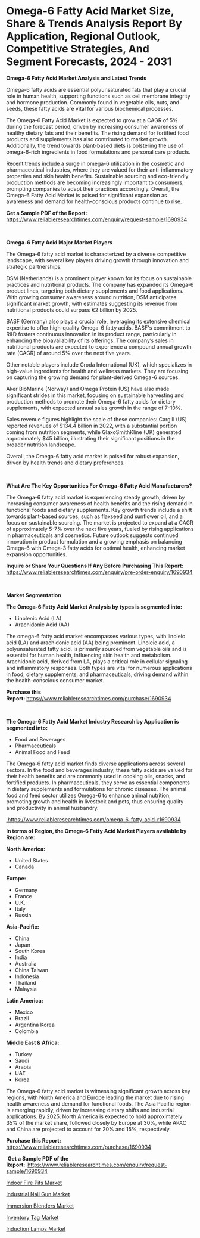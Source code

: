 <p><h1>Omega-6 Fatty Acid Market Size, Share & Trends Analysis Report By Application, Regional Outlook, Competitive Strategies, And Segment Forecasts, 2024 - 2031</h1></p><p><strong>Omega-6 Fatty Acid Market Analysis and Latest Trends</strong></p>
<p><p>Omega-6 fatty acids are essential polyunsaturated fats that play a crucial role in human health, supporting functions such as cell membrane integrity and hormone production. Commonly found in vegetable oils, nuts, and seeds, these fatty acids are vital for various biochemical processes. </p><p>The Omega-6 Fatty Acid Market is expected to grow at a CAGR of 5% during the forecast period, driven by increasing consumer awareness of healthy dietary fats and their benefits. The rising demand for fortified food products and supplements has also contributed to market growth. Additionally, the trend towards plant-based diets is bolstering the use of omega-6-rich ingredients in food formulations and personal care products. </p><p>Recent trends include a surge in omega-6 utilization in the cosmetic and pharmaceutical industries, where they are valued for their anti-inflammatory properties and skin health benefits. Sustainable sourcing and eco-friendly production methods are becoming increasingly important to consumers, prompting companies to adapt their practices accordingly. Overall, the Omega-6 Fatty Acid Market is poised for significant expansion as awareness and demand for health-conscious products continue to rise.</p></p>
<p><strong>Get a Sample PDF of the Report:&nbsp;</strong> <a href="https://www.reliableresearchtimes.com/enquiry/request-sample/1690934?utm_campaign=1598&utm_medium=2&utm_source=Github&utm_content=ia&utm_term=17102024&utm_id=omega-6-fatty-acid">https://www.reliableresearchtimes.com/enquiry/request-sample/1690934</a></p>
<p>&nbsp;</p>
<p><strong>Omega-6 Fatty Acid Major Market Players</strong></p>
<p><p>The Omega-6 fatty acid market is characterized by a diverse competitive landscape, with several key players driving growth through innovation and strategic partnerships. </p><p>DSM (Netherlands) is a prominent player known for its focus on sustainable practices and nutritional products. The company has expanded its Omega-6 product lines, targeting both dietary supplements and food applications. With growing consumer awareness around nutrition, DSM anticipates significant market growth, with estimates suggesting its revenue from nutritional products could surpass €2 billion by 2025.</p><p>BASF (Germany) also plays a crucial role, leveraging its extensive chemical expertise to offer high-quality Omega-6 fatty acids. BASF's commitment to R&D fosters continuous innovation in its product range, particularly in enhancing the bioavailability of its offerings. The company’s sales in nutritional products are expected to experience a compound annual growth rate (CAGR) of around 5% over the next five years.</p><p>Other notable players include Croda International (UK), which specializes in high-value ingredients for health and wellness markets. They are focusing on capturing the growing demand for plant-derived Omega-6 sources. </p><p>Aker BioMarine (Norway) and Omega Protein (US) have also made significant strides in this market, focusing on sustainable harvesting and production methods to promote their Omega-6 fatty acids for dietary supplements, with expected annual sales growth in the range of 7-10%.</p><p>Sales revenue figures highlight the scale of these companies: Cargill (US) reported revenues of $134.4 billion in 2022, with a substantial portion coming from nutrition segments, while GlaxoSmithKline (UK) generated approximately $45 billion, illustrating their significant positions in the broader nutrition landscape. </p><p>Overall, the Omega-6 fatty acid market is poised for robust expansion, driven by health trends and dietary preferences.</p></p>
<p>&nbsp;</p>
<p><strong>What Are The Key Opportunities For Omega-6 Fatty Acid Manufacturers?</strong></p>
<p><p>The Omega-6 fatty acid market is experiencing steady growth, driven by increasing consumer awareness of health benefits and the rising demand in functional foods and dietary supplements. Key growth trends include a shift towards plant-based sources, such as flaxseed and sunflower oil, and a focus on sustainable sourcing. The market is projected to expand at a CAGR of approximately 5-7% over the next five years, fueled by rising applications in pharmaceuticals and cosmetics. Future outlook suggests continued innovation in product formulation and a growing emphasis on balancing Omega-6 with Omega-3 fatty acids for optimal health, enhancing market expansion opportunities.</p></p>
<p><strong>Inquire or Share Your Questions If Any Before Purchasing This Report:</strong> <a href="https://www.reliableresearchtimes.com/enquiry/pre-order-enquiry/1690934?utm_campaign=1598&utm_medium=2&utm_source=Github&utm_content=ia&utm_term=17102024&utm_id=omega-6-fatty-acid">https://www.reliableresearchtimes.com/enquiry/pre-order-enquiry/1690934</a></p>
<p>&nbsp;</p>
<p><strong>Market Segmentation</strong></p>
<p><strong>The Omega-6 Fatty Acid Market Analysis by types is segmented into:</strong></p>
<p><ul><li>Linolenic Acid (LA)</li><li>Arachidonic Acid (AA)</li></ul></p>
<p><p>The omega-6 fatty acid market encompasses various types, with linoleic acid (LA) and arachidonic acid (AA) being prominent. Linoleic acid, a polyunsaturated fatty acid, is primarily sourced from vegetable oils and is essential for human health, influencing skin health and metabolism. Arachidonic acid, derived from LA, plays a critical role in cellular signaling and inflammatory responses. Both types are vital for numerous applications in food, dietary supplements, and pharmaceuticals, driving demand within the health-conscious consumer market.</p></p>
<p><strong>Purchase this Report:&nbsp;</strong><a href="https://www.reliableresearchtimes.com/purchase/1690934?utm_campaign=1598&utm_medium=2&utm_source=Github&utm_content=ia&utm_term=17102024&utm_id=omega-6-fatty-acid">https://www.reliableresearchtimes.com/purchase/1690934</a></p>
<p>&nbsp;</p>
<p><strong>The Omega-6 Fatty Acid Market Industry Research by Application is segmented into:</strong></p>
<p><ul><li>Food and Beverages</li><li>Pharmaceuticals</li><li>Animal Food and Feed</li></ul></p>
<p><p>The Omega-6 fatty acid market finds diverse applications across several sectors. In the food and beverages industry, these fatty acids are valued for their health benefits and are commonly used in cooking oils, snacks, and fortified products. In pharmaceuticals, they serve as essential components in dietary supplements and formulations for chronic diseases. The animal food and feed sector utilizes Omega-6 to enhance animal nutrition, promoting growth and health in livestock and pets, thus ensuring quality and productivity in animal husbandry.</p></p>
<p><a href="https://www.reliableresearchtimes.com/omega-6-fatty-acid-r1690934?utm_campaign=1598&utm_medium=2&utm_source=Github&utm_content=ia&utm_term=17102024&utm_id=omega-6-fatty-acid">&nbsp;https://www.reliableresearchtimes.com/omega-6-fatty-acid-r1690934</a></p>
<p><strong>In terms of Region, the Omega-6 Fatty Acid Market Players available by Region are:</strong></p>
<p>
    <p> <strong> North America: </strong>
        <ul>
            <li>United States</li>
            <li>Canada</li>
        </ul>
        </p> 
    <p> <strong> Europe: </strong>
        <ul>
            <li>Germany</li>
            <li>France</li>
            <li>U.K.</li>
            <li>Italy</li>
            <li>Russia</li>
        </ul>
        </p> 
    <p> <strong> Asia-Pacific: </strong>
        <ul>
            <li>China</li>
            <li>Japan</li>
            <li>South Korea</li>
            <li>India</li>
            <li>Australia</li>
            <li>China Taiwan</li>
            <li>Indonesia</li>
            <li>Thailand</li>
            <li>Malaysia</li>
        </ul>
        </p> 
    <p> <strong> Latin America: </strong>
        <ul>
            <li>Mexico</li>
            <li>Brazil</li>
            <li>Argentina Korea</li>
            <li>Colombia</li>
        </ul>
        </p> 
    <p> <strong> Middle East & Africa: </strong>
        <ul>
            <li>Turkey</li>
            <li>Saudi</li>
            <li>Arabia</li>
            <li>UAE</li>
            <li>Korea</li>
        </ul>
    </p>
    </p>
<p><p>The Omega-6 fatty acid market is witnessing significant growth across key regions, with North America and Europe leading the market due to rising health awareness and demand for functional foods. The Asia Pacific region is emerging rapidly, driven by increasing dietary shifts and industrial applications. By 2025, North America is expected to hold approximately 35% of the market share, followed closely by Europe at 30%, while APAC and China are projected to account for 20% and 15%, respectively.</p></p>
<p><strong>Purchase this Report: </strong><a href="https://www.reliableresearchtimes.com/purchase/1690934?utm_campaign=1598&utm_medium=2&utm_source=Github&utm_content=ia&utm_term=17102024&utm_id=omega-6-fatty-acid">https://www.reliableresearchtimes.com/purchase/1690934</a></p>
<p>&nbsp;<strong>Get a Sample PDF of the Report:&nbsp;&nbsp;</strong><a href="https://www.reliableresearchtimes.com/enquiry/request-sample/1690934?utm_campaign=1598&utm_medium=2&utm_source=Github&utm_content=ia&utm_term=17102024&utm_id=omega-6-fatty-acid">https://www.reliableresearchtimes.com/enquiry/request-sample/1690934</a></p>
<p><strong></strong></p>
<p><p><a href="https://www.linkedin.com/pulse/global-indoor-fire-pits-market-focus-product-type-wood-burning-suogf?utm_campaign=1598&utm_medium=2&utm_source=Github&utm_content=ia&utm_term=17102024&utm_id=omega-6-fatty-acid">Indoor Fire Pits Market</a></p><p><a href="https://www.linkedin.com/pulse/industrial-nail-gun-market-velocity-8-cagr-trajectory-2024-2031-3rl3f?utm_campaign=1598&utm_medium=2&utm_source=Github&utm_content=ia&utm_term=17102024&utm_id=omega-6-fatty-acid">Industrial Nail Gun Market</a></p><p><a href="https://www.linkedin.com/pulse/immersion-blenders-industry-sector-market-dynamics-en8dc?utm_campaign=1598&utm_medium=2&utm_source=Github&utm_content=ia&utm_term=17102024&utm_id=omega-6-fatty-acid">Immersion Blenders Market</a></p><p><a href="https://www.linkedin.com/pulse/global-inventory-tag-industry-analysis-share-growth-trends-xrwrf?utm_campaign=1598&utm_medium=2&utm_source=Github&utm_content=ia&utm_term=17102024&utm_id=omega-6-fatty-acid">Inventory Tag Market</a></p><p><a href="https://www.linkedin.com/pulse/market-forecasting-change-global-induction-lamps-dynamics-future-3tfif?utm_campaign=1598&utm_medium=2&utm_source=Github&utm_content=ia&utm_term=17102024&utm_id=omega-6-fatty-acid">Induction Lamps Market</a></p></p>